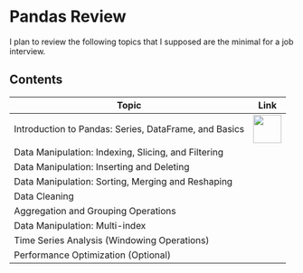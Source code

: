 # Pandas Review

I plan to review the following topics that I supposed are the minimal for a 
job interview.

## Contents

| Topic                 | Link |
|-----------------------|------|
| Introduction to Pandas: Series, DataFrame, and Basics | <a href="001_intro_to_pandas.ipynb"> <img src="https://www.kindpng.com/picc/m/81-811458_jupyter-notebook-logo-hd-png-download.png" width="50" /> </a> |
| Data Manipulation: Indexing, Slicing, and Filtering |      |
| Data Manipulation: Inserting and Deleting |      |
| Data Manipulation: Sorting, Merging and Reshaping |      |
| Data Cleaning |      |
| Aggregation and Grouping Operations |      |
| Data Manipulation: Multi-index |      |
| Time Series Analysis (Windowing Operations) |      |
| Performance Optimization (Optional) |      |
